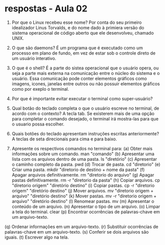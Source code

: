 # respostas - Aula 02

1. Por que o Linux recebeu esse nome?
Por conta do seu primeiro idealizador Linus Torvalds, e do nome dado à primiera versão do sistema operacional de código aberto que ele desenvolveu, chamado UNIX.

2. O que são daemons?
É um programa que é executado como um processo em plano de fundo, em vez de estar sob o controle direto de um usuário interativo.

3. O que é o shell?
É a parte do sistea operacional que o usuário opera, ou seja a parte mais externa na comunicação entre o núcleo do sistema e o usuário. Essa comunicação pode conter elementos gráficos como imagens, icones, janelas entre outros ou não possuir elementos gráficos como por exeplo o terminal.  

4. Por que é importante evitar executar o terminal como super-usuário?

5. Qual botão do teclado completa o que o usuário escreve no terminal, de acordo com o contexto?
A tecla tab. Se existerem mais de uma opção para completar o comando desejado, o terminal irá mostra-las para que o usuario possa escolher.

6. Quais botões do teclado apresentam instruções escritas anteriormente?
A teclas de seta direcionais para cima e para baixo.

7. Apresente os respectivos comandos no terminal para:
  (a) Obter mais informações sobre um comando. man "comando" 
  (b) Apresentar uma lista com os arquivos dentro de uma pasta. ls "diretório"
  (c) Apresentar o caminho completo da pasta.  pwd
  (d) Trocar de pasta.  cd "diretorio"
  (e) Criar uma pasta.  mkdir "diretorio de destino + nome da pasta"
  (f) Apagar arquivos definitivamente. rm "diretorio do arquivo"
  (g) Apagar pastas definitivamente. rm -r "diretorio da pasta"
  (h) Copiar arquivos. cp "diretorio origem" "diretório destino" 
  (i) Copiar pastas. cp -r "diretorio origem" "diretório destino"
  (j) Mover arquivos. mv "diretorio origem + arquivo" "diretório destino"
  (k) Mover pastas. mv -r "diretorio origem + arquivo" "diretório destino"
  (l) Renomear pastas. mv 
  (m) Apresentar o conteúdo de um arquivo.
  (n) Apresentar o tipo de um arquivo.
  (o) Limpar a tela do terminal.
  clear
  (p) Encontrar ocorrências de palavras-chave em um arquivo-texto.
 
  (q) Ordenar informações em um arquivo-texto.
  (r) Substituir ocorrências de palavras-chave em um arquivo-texto.
  (s) Conferir se dois arquivos são iguais.
  (t) Escrever algo na tela.
